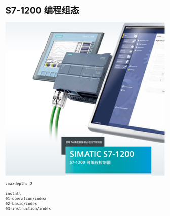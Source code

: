 # S7-1200 编程组态

![alt text](image-2.png)

```{toctree}
:maxdepth: 2

install
01-operation/index
02-basic/index
03-instruction/index

```




<!-- - [TIA Portal STEP 7 V18 安装](./install.md)
- [TIA Portal组态软件操作](./01-operation/index.md)
    - [新建项目](./01-operation/01-New_Project.md)
    - [CPU参数](./01-operation/02-CPU_Properties.md)
    - [常见问题FAQ](./01-operation/03-ConfigFAQ.md)
    - [项目下载](./01-operation/04-Download.md)
    - [运行时下载](./01-operation/05-download_run.md)
    - [硬件检测](./01-operation/06-detect_hardware.md)
    - [上载程序](./01-operation/07-upload_program.md)
    - [上载站点](./01-operation/08-upload_station.md)
    - [上传时版本的兼容性](./01-operation/09-upload_compatibility.md)
    - [项目升级](./01-operation/10-update.md)
    - [程序升级](./01-operation/11-Program_Update.md)

- [编程基础](./02-basic/index.md)
    - [数据类型](./02-basic/01-Data_Type/index.md)
    - [组织块OB](./02-basic/02-OB/01-intro.md)
    - [FC,FB功能块](./02-basic/03-Block/index.md)

- [编程指令](./03-instruction//index.md)
    - [基本指令](./03-instruction/01-Basic/index.md)
        - [位逻辑](./03-instruction/01-Basic/08-bit.md)
        - [置位和复位](./03-instruction/01-Basic/09-set.md)
        - [上升沿和下降沿](./03-instruction/01-Basic/07-Edge.md)
        - [定时器](./03-instruction/01-Basic/01-TIMER.md)
        - [计数器](./03-instruction/01-Basic/02-COUNTER.md)
        - [比较指令](./03-instruction/01-Basic/03-Compare_Variant.md) -->